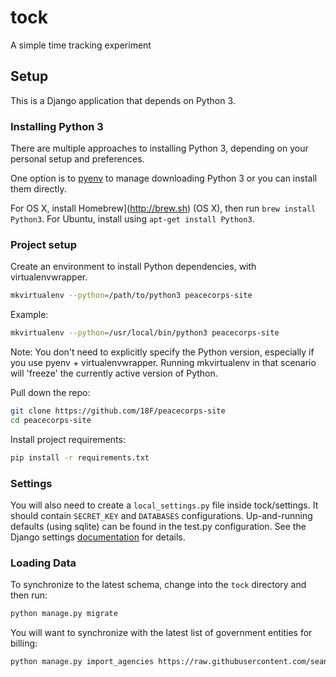 tock
===============

A simple time tracking experiment

## Setup

This is a Django application that depends on Python 3.

### Installing Python 3
There are multiple approaches to installing Python 3, depending on your personal setup and preferences.

One option is to [pyenv](https://github.com/yyuu/pyenv) to manage downloading Python 3 or you can install them directly.

For OS X, install Homebrew](http://brew.sh) (OS X), then run `brew install Python3`. For Ubuntu, install using `apt-get install Python3`.


### Project setup

Create an environment to install Python dependencies, with virtualenvwrapper.

```bash
mkvirtualenv --python=/path/to/python3 peacecorps-site
```

Example:
```bash
mkvirtualenv --python=/usr/local/bin/python3 peacecorps-site
```

Note: You don't need to explicitly specify the Python version, especially if
you use pyenv + virtualenvwrapper. Running mkvirtualenv in that scenario will
'freeze' the currently active version of Python.

Pull down the repo:

```bash
git clone https://github.com/18F/peacecorps-site
cd peacecorps-site
```

Install project requirements:

```bash
pip install -r requirements.txt
```

### Settings

You will also need to create a `local_settings.py` file inside
tock/settings.  It should contain `SECRET_KEY` and `DATABASES`
configurations. Up-and-running defaults (using sqlite) can be found in the
test.py configuration.  See the Django settings
[documentation](https://docs.djangoproject.com/dev/ref/django-admin/) for
details.

### Loading Data

To synchronize to the latest schema, change into the `tock` directory
and then run:
```bash
python manage.py migrate
```

You will want to synchronize with the latest list of government entities for billing:

```bash
python manage.py import_agencies https://raw.githubusercontent.com/seanherron/OMB-Agency-Bureau-and-Treasury-Codes/master/omb-agency-bureau-treasury-codes.csv
```